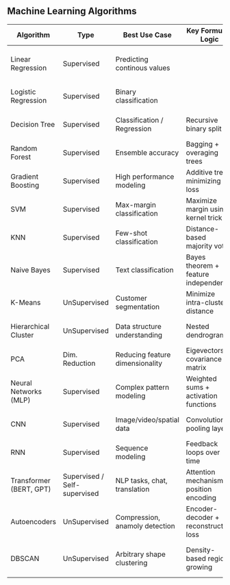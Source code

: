 Machine Learning Algorithms
---

Algorithm | Type    | Best Use Case | Key Formula / Logic | Assumptions | Pros  | Cons  | When not to use | Real world example
---         | ---   | ---           | ---                   | ---       | ---   | ---   | ---               |   ---
Linear Regression | Supervised | Predicting continous values | | Linearity, independence | Simple, interpretable, fast | Sensitive to outliers, non-linear limits | Data with strong non-linearity | House price prediction
Logistic Regression | Supervised | Binary classification |  | Log-odds linearity | Probabilistic, interpretable | Weak with non-linear boundaries | Data is highly non-linear | Spam detection
Decision Tree | Supervised | Classification / Regression | Recursive binary split | None | Easy to interpret | Overfitting, unstable | Noisy or complex datasets | Loan default prediction
Random Forest | Supervised | Ensemble accuracy | Bagging + overaging trees | Tree independence | High accuracy, robust | Slower, less interpretable | Need real-time results | Fraud detection
Gradient Boosting | Supervised | High performance modeling | Additive trees minimizing loss | Sequential dependency | State-of-the-art accuracy | Overfittig, needs tuning | When interpretability matters | Credit scoring
SVM | Supervised | Max-margin classification | Maximize margin using kernel trick | Separability, scaling | Works in high dimensions | Slow on large data | Large noisy datasets | Facial recognition
KNN | Supervised | Few-shot classification | Distance-based majority vote | Feature scaling | Simple, no training phase| Slow, noisy sensitive | High-dimensional noisy data | Recommender systems
Naive Bayes | Supervised | Text classification | Bayes theorem + feature independence | Independent features | Fast, good with text data | Fails with correlated features | Feature dependency present | Sentiment analysis
K-Means | UnSupervised | Customer segmentation | Minimize intra-cluster distance | Spherical, equal cluster | Fast, easy to implement | Needs K, sensitive to scale | Non-spherical data | Customer segmentation
Hierarchical Cluster | UnSupervised | Data structure understanding | Nested dendrogram | Distance metric | No need for K, visual | Memroy and compute intensive | Very large datasets | Gene expression analysis
PCA | Dim. Reduction | Reducing feature dimensionality | Eigevectors of covariance matrix | Large variance important | Noise reduction, speed-up | Hard to interpret | All features are important | Image compression
Neural Networks (MLP) | Supervised | Complex pattern modeling | Weighted sums + activation functions | Enought data, scaling | Non-linear learning power | Needs large data & tuning | Small data, low compute | Image compression
CNN | Supervised | Image/video/spatial data | Convolution + pooling layers | Grid-like spatial data | Excellent for images | High resource demand | Sequence/text data | Self-driving vision
RNN | Supervised | Sequence modeling | Feedback loops over time | Sequential structure | Time-series & text ready | Vanishing gradient | Long sequeces | Stock prediction
Transformer (BERT, GPT) | Supervised / Self-supervised | NLP tasks, chat, translation | Attention mechanism + position encoding | Large training data | Long context, fast | Heavy compute, large model | Small projects | Chat GPT, Translation tools
Autoencoders | UnSupervised | Compression, anamoly detection | Encoder-decoder + reconstruction loss | Symmetric network | Effective denoising | Can overfit, black-box | When no compression needed | Fraud detection
DBSCAN | UnSupervised | Arbitrary shape clustering | Density-based region growing | Cluster density | Noise tolerant, shape-flexible | Fails on varying density | Sparse high-dim data | Geo-spatial clustering
